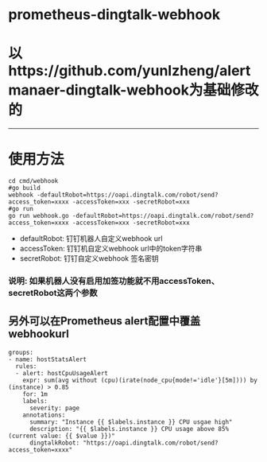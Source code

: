 # prometheus-dingtalk-webhook
# 以https://github.com/yunlzheng/alertmanaer-dingtalk-webhook为基础修改的
---
# 使用方法
```shell
cd cmd/webhook
#go build
webhook -defaultRobot=https://oapi.dingtalk.com/robot/send?access_token=xxxx -accessToken=xxx -secretRobot=xxx
#go run
go run webhook.go -defaultRobot=https://oapi.dingtalk.com/robot/send?access_token=xxxx -accessToken=xxx -secretRobot=xxx
```
- defaultRobot: 钉钉机器人自定义webhook url
- accessToken:  钉钉机自定义webhook url中的token字符串
- secretRobot:  钉钉自定义webhook 签名密钥
### 说明: 如果机器人没有启用加签功能就不用accessToken、secretRobot这两个参数
## 另外可以在Prometheus alert配置中覆盖webhookurl
```shell
groups:
- name: hostStatsAlert
  rules:
  - alert: hostCpuUsageAlert
    expr: sum(avg without (cpu)(irate(node_cpu{mode!='idle'}[5m]))) by (instance) > 0.85
    for: 1m
    labels:
      severity: page
    annotations:
      summary: "Instance {{ $labels.instance }} CPU usgae high"
      description: "{{ $labels.instance }} CPU usage above 85% (current value: {{ $value }})"
      dingtalkRobot: "https://oapi.dingtalk.com/robot/send?access_token=xxxx"
```
